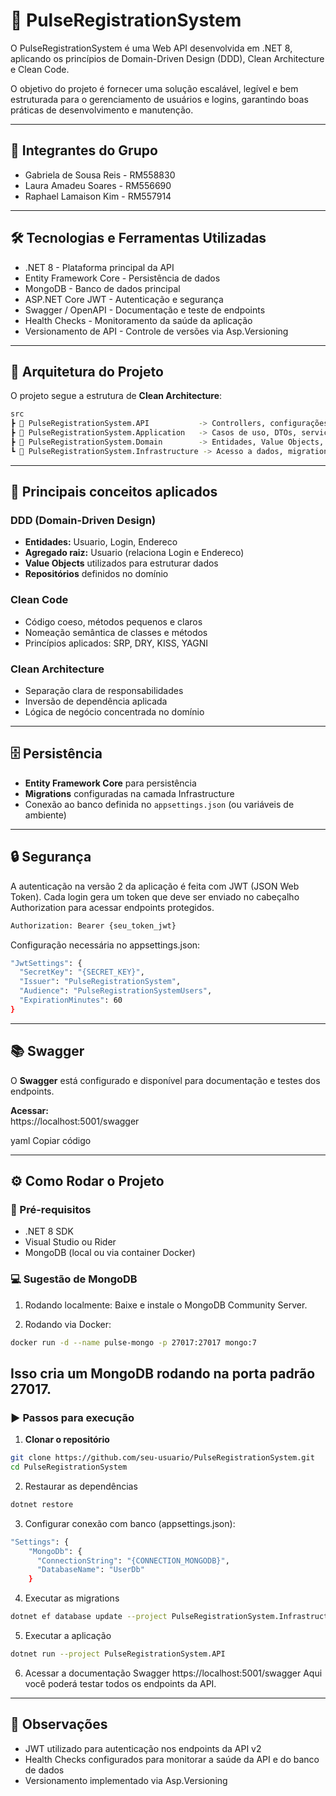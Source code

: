 # 🚀 PulseRegistrationSystem

O PulseRegistrationSystem é uma Web API desenvolvida em .NET 8, aplicando os princípios de Domain-Driven Design (DDD), Clean Architecture e Clean Code.

O objetivo do projeto é fornecer uma solução escalável, legível e bem estruturada para o gerenciamento de usuários e logins, garantindo boas práticas de desenvolvimento e manutenção.

---

## 👥 Integrantes do Grupo

- Gabriela de Sousa Reis - RM558830  
- Laura Amadeu Soares - RM556690  
- Raphael Lamaison Kim - RM557914  

---

## 🛠️ Tecnologias e Ferramentas Utilizadas
- .NET 8 - Plataforma principal da API
- Entity Framework Core - Persistência de dados
- MongoDB - Banco de dados principal
- ASP.NET Core JWT - Autenticação e segurança
- Swagger / OpenAPI - Documentação e teste de endpoints
- Health Checks - Monitoramento da saúde da aplicação
- Versionamento de API - Controle de versões via Asp.Versioning

---

## 📐 Arquitetura do Projeto

O projeto segue a estrutura de **Clean Architecture**:

```bash
src
┣ 📂 PulseRegistrationSystem.API           -> Controllers, configurações, validações e versionamento
┣ 📂 PulseRegistrationSystem.Application   -> Casos de uso, DTOs, serviços
┣ 📂 PulseRegistrationSystem.Domain        -> Entidades, Value Objects, interfaces
┗ 📂 PulseRegistrationSystem.Infrastructure -> Acesso a dados, migrations, repositórios
```

---

## 🔑 Principais conceitos aplicados

### DDD (Domain-Driven Design)
- **Entidades:** Usuario, Login, Endereco  
- **Agregado raiz:** Usuario (relaciona Login e Endereco)  
- **Value Objects** utilizados para estruturar dados  
- **Repositórios** definidos no domínio  

### Clean Code
- Código coeso, métodos pequenos e claros  
- Nomeação semântica de classes e métodos  
- Princípios aplicados: SRP, DRY, KISS, YAGNI  

### Clean Architecture
- Separação clara de responsabilidades  
- Inversão de dependência aplicada  
- Lógica de negócio concentrada no domínio  

---

## 🗄️ Persistência
- **Entity Framework Core** para persistência  
- **Migrations** configuradas na camada Infrastructure  
- Conexão ao banco definida no `appsettings.json` (ou variáveis de ambiente)  

---

## 🔒 Segurança

A autenticação na versão 2 da aplicação é feita com JWT (JSON Web Token).
Cada login gera um token que deve ser enviado no cabeçalho Authorization para acessar endpoints protegidos.

```bash
Authorization: Bearer {seu_token_jwt}
```

Configuração necessária no appsettings.json:
```bash
"JwtSettings": {
  "SecretKey": "{SECRET_KEY}",
  "Issuer": "PulseRegistrationSystem",
  "Audience": "PulseRegistrationSystemUsers",
  "ExpirationMinutes": 60
}
```

---

## 📚 Swagger
O **Swagger** está configurado e disponível para documentação e testes dos endpoints.  

**Acessar:**  
https://localhost:5001/swagger

yaml
Copiar código

---

## ⚙️ Como Rodar o Projeto

### 🔧 Pré-requisitos
- .NET 8 SDK
- Visual Studio ou Rider
- MongoDB (local ou via container Docker)

### 💻 Sugestão de MongoDB

1. Rodando localmente:
Baixe e instale o MongoDB Community Server.

2. Rodando via Docker:
```bash
docker run -d --name pulse-mongo -p 27017:27017 mongo:7
```
Isso cria um MongoDB rodando na porta padrão 27017.
---

### ▶️ Passos para execução

1. **Clonar o repositório**
```bash
git clone https://github.com/seu-usuario/PulseRegistrationSystem.git
cd PulseRegistrationSystem
```

2. Restaurar as dependências
```bash
dotnet restore
```

3. Configurar conexão com banco (appsettings.json):
```bash
"Settings": {
    "MongoDb": {
      "ConnectionString": "{CONNECTION_MONGODB}",
      "DatabaseName": "UserDb"
    }
```

4. Executar as migrations
```bash
dotnet ef database update --project PulseRegistrationSystem.Infrastructure --startup-project PulseRegistrationSystem.API
```

5. Executar a aplicação
```bash
dotnet run --project PulseRegistrationSystem.API
```

6. Acessar a documentação Swagger
https://localhost:5001/swagger
Aqui você poderá testar todos os endpoints da API.

---

## 📝 Observações
- JWT utilizado para autenticação nos endpoints da API v2
- Health Checks configurados para monitorar a saúde da API e do banco de dados
- Versionamento implementado via Asp.Versioning


